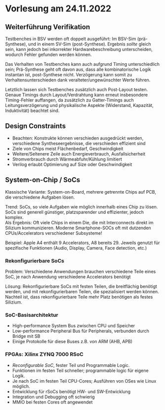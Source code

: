 # Vorlesung am 24.11.2022
## Weiterführung Verifikation
Testbenches in BSV werden oft doppelt ausgeführt: Im BSV-Sim (prä-Synthese), 
und in einem SV-Sim (post-Synthese). Ergebnis *sollte* gleich sein, kann jedoch
bei inkorrekter Hardwarebeschreibung unterscheiden, wodurch Fehler gefunden
werden können.

Das Verhalten von Testbenches kann auch aufgrund Timing unterschiedlich sein;
Prä-Synthese geht oft davon aus, dass alle kombinatorische Logik instantan
ist, post-Synthese nicht. Verzögerung kann somit zu Verhaltensunterschieden
dank veralteter/ungewünschter Werte führen.

Letztlich lassen sich Testbenches zusätzlich auch Post-Layout testen.
Genaue Timings durch Layout/Verdrahtung kann erneut insbesondere Timing-Fehler
auffangen, da zusätzlich zu Gatter-Timings auch Leitungsverzögerung und
physikalische Aspekte (Widerstand, Kapazität, Induktivität) beachtet sind. 


## Design Constraints
- Beachten: Konstrukte können verschieden ausgedrückt werden, verschiedene
  Syntheseergebnisse, die verschieden effizient sind
- Ziele von Chips meist Flächenbedarf, Geschwindigkeit
- Weitere/Seltenere Zeile auch Energieverbrauch, Ausfallsicherheit
- Stromverbrauch durch Wärmeabfuhr/Kühlung limitiert
- Verilog erlaubt Optimierung auf Size oder Geschwindigkeit


## System-on-Chip / SoCs
Klassische Variante: System-on-Board, mehrere getrennte Chips auf PCB, die
verschiedene Aufgaben lösen.

Trend: SoCs, so viele Aufgaben wie möglich innerhalb eines Chip zu lösen.  
SoCs sind generell günstiger, platzsparender und effizienter, jedoch komplex.  
Als Ergebnis: Oft viele Chips in einem Die, die mit Interconnects direkt im
Silizium kommunizieren. Moderne Smartphone-SOCs oft mit dutzenden
CPUs/Accelerators verschiedener Subsysteme!

Beispiel: Apple A4 enthält 9 Accelerators, A8 bereits 29. Jeweils genutzt für
spezifische Funktionen (Audio, Display, Camera, Face detection, etc.)

### Rekonfigurierbare SoCs
Problem: Verschiedene Anwendungen brauchen verschiedene Teile eines SoC, je
nach Anwendung verschiedene Accelerators benötigt

Lösung: Rekonfigurierbare SoCs mit festen Teilen, die breitflächig
benötigt werden, und mit rekonfigurierbaren Teilen, die spezialisiert werden
können. Nachteil ist, dass rekonfigurierbare Teile mehr Platz benötigen
als festes Silizium.

### SoC-Basisarchitektur
- High-performance System Bus zwischen CPU und Speicher
- Low-performance Peripheral Bus für Peripherals, verbunden durch Bridge mit SB
- Einige Protokolle für diese Buses z.B. von ARM (AHB, APB) 

### FPGAs: Xilinx ZYNQ 7000 RSoC
- *Reconfigurable SoC*, fester Teil und Programmable Logic.  
- Funktionen im festen Teil schneller; programmable logic für eigene Logik.
- Je nach SoC im festen Teil CPU-Cores; Ausführen von OSes wie Linux möglich.
- Entwicklung für rSoCs benötigt HW- und SW-Entwicklung
- Integration und Debugging oft schwierig
- MMIO bei festen Cores oft angewendet
